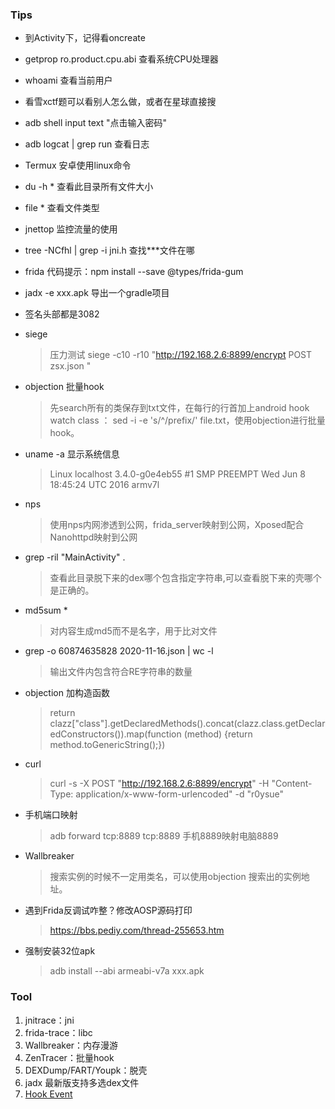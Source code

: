 ###  Tips

- 到Activity下，记得看oncreate

- getprop ro.product.cpu.abi 查看系统CPU处理器

- whoami 查看当前用户

- 看雪xctf题可以看别人怎么做，或者在星球直接搜

- adb shell input text  "点击输入密码"

- adb logcat | grep run  查看日志

- Termux  安卓使用linux命令

- du -h *  查看此目录所有文件大小

- file * 查看文件类型

- jnettop 监控流量的使用

- tree -NCfhl | grep -i jni.h 查找***文件在哪

- frida 代码提示：npm install --save @types/frida-gum

- jadx -e xxx.apk  导出一个gradle项目

- 签名头部都是3082

- siege
  > 压力测试  siege -c10 -r10 "http://192.168.2.6:8899/encrypt POST zsx.json " 

- objection 批量hook
  > 先search所有的类保存到txt文件，在每行的行首加上android hook watch class ： sed -i -e 's/^/prefix/' file.txt，使用objection进行批量hook。

- uname -a 显示系统信息
  > Linux localhost 3.4.0-g0e4eb55 #1 SMP PREEMPT Wed Jun 8 18:45:24 UTC 2016 armv7l

- nps  
  > 使用nps内网渗透到公网，frida_server映射到公网，Xposed配合Nanohttpd映射到公网  

- grep -ril "MainActivity" .  
  > 查看此目录脱下来的dex哪个包含指定字符串,可以查看脱下来的壳哪个是正确的。

- md5sum *
  > 对内容生成md5而不是名字，用于比对文件

- grep -o 60874635828   2020-11-16.json | wc -l
  > 输出文件内包含符合RE字符串的数量

- objection 加构造函数
  > return  clazz["class"].getDeclaredMethods().concat(clazz.class.getDeclaredConstructors()).map(function (method) {return method.toGenericString();})

- curl 
  > curl -s -X POST "http://192.168.2.6:8899/encrypt"  -H "Content-Type: application/x-www-form-urlencoded" -d "r0ysue"

- 手机端口映射
  > adb forward tcp:8889 tcp:8889 手机8889映射电脑8889

- Wallbreaker
  > 搜索实例的时候不一定用类名，可以使用objection 搜索出的实例地址。
                 
- 遇到Frida反调试咋整？修改AOSP源码打印
  > https://bbs.pediy.com/thread-255653.htm
  
- 强制安装32位apk
  > adb install --abi armeabi-v7a  xxx.apk


### Tool

1. jnitrace：jni  
2. frida-trace：libc
3. Wallbreaker：内存漫游
4. ZenTracer：批量hook  
5. DEXDump/FART/Youpk：脱壳
6. jadx 最新版支持多选dex文件
7. [Hook Event](https://github.com/heyhu/frida-agent-example/blob/master/code/tools/hookEvent.js)
